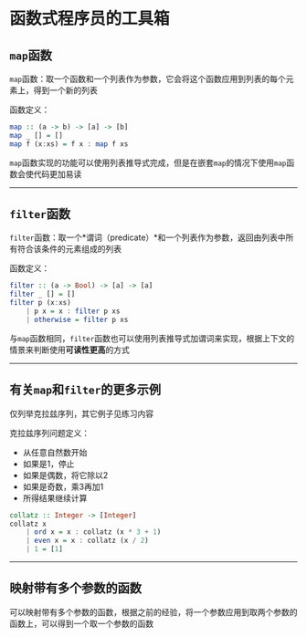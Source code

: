 # 函数式程序员的工具箱

## `map`函数

`map`函数：取一个函数和一个列表作为参数，它会将这个函数应用到列表的每个元素上，得到一个新的列表

函数定义：

```haskell
map :: (a -> b) -> [a] -> [b]
map _ [] = []
map f (x:xs) = f x : map f xs
```

`map`函数实现的功能可以使用列表推导式完成，但是在嵌套`map`的情况下使用`map`函数会使代码更加易读

---

## `filter`函数

`filter`函数：取一个*谓词（predicate）*和一个列表作为参数，返回由列表中所有符合该条件的元素组成的列表

函数定义：

```haskell
filter :: (a -> Bool) -> [a] -> [a]
filter _ [] = []
filter p (x:xs)
    | p x = x : filter p xs
    | otherwise = filter p xs
```

与`map`函数相同，`filter`函数也可以使用列表推导式加谓词来实现，根据上下文的情景来判断使用**可读性更高**的方式

---

## 有关`map`和`filter`的更多示例

仅列举克拉兹序列，其它例子见练习内容

克拉兹序列问题定义：

* 从任意自然数开始
* 如果是1，停止
* 如果是偶数，将它除以2
* 如果是奇数，乘3再加1
* 所得结果继续计算

```haskell
collatz :: Integer -> [Integer]
collatz x
    | ord x = x : collatz (x * 3 + 1)
    | even x = x : collatz (x / 2)
    | 1 = [1]
```

---

## 映射带有多个参数的函数

可以映射带有多个参数的函数，根据之前的经验，将一个参数应用到取两个参数的函数上，可以得到一个取一个参数的函数
